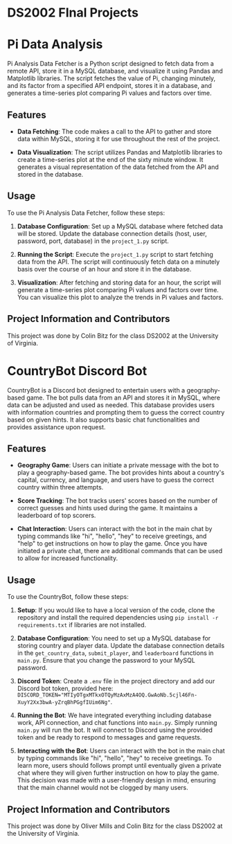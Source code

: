 # DS2002 FInal Projects



# Pi Data Analysis

Pi Analysis Data Fetcher is a Python script designed to fetch data from a remote API, store it in a MySQL database, and visualize it using Pandas and Matplotlib libraries. The script fetches the value of Pi, changing minutely, and its factor from a specified API endpoint, stores it in a database, and generates a time-series plot comparing Pi values and factors over time.

## Features

- **Data Fetching**: The code makes a call to the API to gather and store data within MySQL, storing it for use throughout the rest of the project. 

- **Data Visualization**: The script utilizes Pandas and Matplotlib libraries to create a time-series plot at the end of the sixty minute window. It generates a visual representation of the data fetched from the API and stored in the database.

## Usage

To use the Pi Analysis Data Fetcher, follow these steps:

1. **Database Configuration**: Set up a MySQL database where fetched data will be stored. Update the database connection details (host, user, password, port, database) in the `project_1.py` script.

2. **Running the Script**: Execute the `project_1.py` script to start fetching data from the API. The script will continuously fetch data on a minutely basis over the course of an hour and store it in the database.

3. **Visualization**: After fetching and storing data for an hour, the script will generate a time-series plot comparing Pi values and factors over time. You can visualize this plot to analyze the trends in Pi values and factors.

## Project Information and Contributors

This project was done by Colin Bitz for the class DS2002 at the University of Virginia. 



# CountryBot Discord Bot

CountryBot is a Discord bot designed to entertain users with a geography-based game. The bot pulls data from an API and stores it in MySQL, where data can be adjusted and used as needed. This database provides users with information countries and prompting them to guess the correct country based on given hints. It also supports basic chat functionalities and provides assistance upon request.

## Features

- **Geography Game**: Users can initiate a private message with the bot to play a geography-based game. The bot provides hints about a country's capital, currency, and language, and users have to guess the correct country within three attempts.

- **Score Tracking**: The bot tracks users' scores based on the number of correct guesses and hints used during the game. It maintains a leaderboard of top scorers.

- **Chat Interaction**: Users can interact with the bot in the main chat by typing commands like "hi", "hello", "hey" to receive greetings, and "help" to get instructions on how to play the game. Once you have initiated a private chat, there are additional commands that can be used to allow for increased functionality. 

## Usage

To use the CountryBot, follow these steps:

1. **Setup**: If you would like to have a local version of the code, clone the repository and install the required dependencies using `pip install -r requirements.txt` if libraries are not installed.

2. **Database Configuration**: You need to set up a MySQL database for storing country and player data. Update the database connection details in the `get_country_data`, `submit_player`, and `leaderboard` functions in `main.py`. Ensure that you change the password to your MySQL password. 

3. **Discord Token**: Create a `.env` file in the project directory and add our Discord bot token, provided here: `DISCORD_TOKEN="MTIyOTgxMTkxOTQyMzAxMzA4OQ.GwAoNb.5cjl46Fn-XuyY2Xx3bwA-yZrqBhPGgfIUim6Ng"`.

4. **Running the Bot**: We have integrated everything including database work, API connection, and chat functions into `main.py`. Simply running `main.py` will run the bot. It will connect to Discord using the provided token and be ready to respond to messages and game requests.

5. **Interacting with the Bot**: Users can interact with the bot in the main chat by typing commands like "hi", "hello", "hey" to receive greetings. To learn more, users should follows prompt until eventually given a private chat where they will given further instruction on how to play the game. This decision was made with a user-friendly design in mind, ensuring that the main channel would not be clogged by many users. 

## Project Information and Contributors

This project was done by Oliver Mills and Colin Bitz for the class DS2002 at the University of Virginia. 
